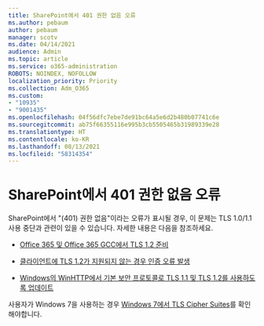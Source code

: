 ```yaml
---
title: SharePoint에서 401 권한 없음 오류
ms.author: pebaum
author: pebaum
manager: scotv
ms.date: 04/14/2021
audience: Admin
ms.topic: article
ms.service: o365-administration
ROBOTS: NOINDEX, NOFOLLOW
localization_priority: Priority
ms.collection: Adm_O365
ms.custom:
- "10935"
- "9001435"
ms.openlocfilehash: 04f56dfc7ebe7de91bc64a5e6d2b480b07741c6e
ms.sourcegitcommit: ab75f66355116e995b3cb5505465b31989339e28
ms.translationtype: HT
ms.contentlocale: ko-KR
ms.lasthandoff: 08/13/2021
ms.locfileid: "58314354"
---
```

# <a name="401-unauthorized-error-in-sharepoint"></a>SharePoint에서 401 권한 없음 오류

SharePoint에서 "(401) 권한 없음"이라는 오류가 표시될 경우, 이 문제는 TLS 1.0/1.1 사용 중단과 관련이 있을 수 있습니다. 자세한 내용은 다음을 참조하세요.

- [Office 365 및 Office 365 GCC에서 TLS 1.2 준비](https://docs.microsoft.com/microsoft-365/compliance/prepare-tls-1.2-in-office-365)

- [클라이언트에 TLS 1.2가 지원되지 않는 경우 인증 오류 발생](https://docs.microsoft.com/sharepoint/troubleshoot/administration/authentication-errors-tls12-support)

- [Windows의 WinHTTP에서 기본 보안 프로토콜로 TLS 1.1 및 TLS 1.2를 사용하도록 업데이트](https://support.microsoft.com/topic/update-to-enable-tls-1-1-and-tls-1-2-as-default-secure-protocols-in-winhttp-in-windows-c4bd73d2-31d7-761e-0178-11268bb10392)

사용자가 Windows 7을 사용하는 경우 [Windows 7에서 TLS Cipher Suites](https://docs.microsoft.com/windows/win32/secauthn/tls-cipher-suites-in-windows-7)를 확인해야합니다.